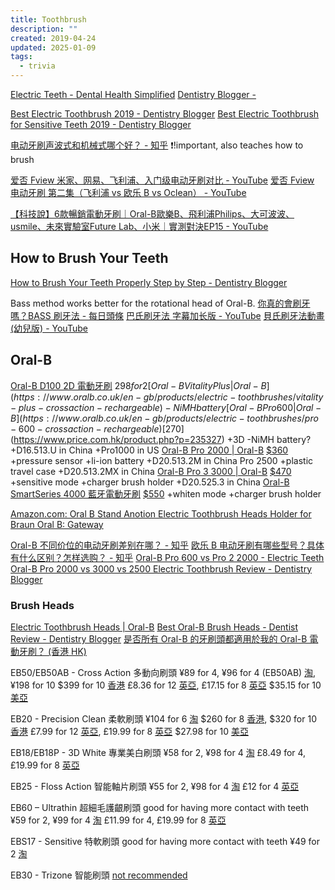 ```yaml
---
title: Toothbrush
description: ""
created: 2019-04-24
updated: 2025-01-09
tags:
  - trivia
---
```


[Electric Teeth - Dental Health Simplified](https://www.electricteeth.co.uk/)
[Dentistry Blogger -](https://www.dentistryblogger.com/)

[Best Electric Toothbrush 2019 - Dentistry Blogger](https://www.dentistryblogger.com/best-electric-toothbrush/)
[Best Electric Toothbrush for Sensitive Teeth 2019 - Dentistry Blogger](https://www.dentistryblogger.com/best-electric-toothbrush-sensitive-teeth/)

[电动牙刷声波式和机械式哪个好？ - 知乎](https://www.zhihu.com/question/19641783) ❗!important, also teaches how to brush

[爱否 Fview 米家、网易、飞利浦、入门级电动牙刷对比 - YouTube](https://www.youtube.com/watch?v=yUAQyKjO4-I)
[爱否 Fview 电动牙刷 第二集（飞利浦 vs 欧乐 B vs Oclean） - YouTube](https://www.youtube.com/watch?v=bKlO6_Ozog8)

[【科技說】6款暢銷電動牙刷｜Oral-B歐樂B、飛利浦Philips、大可波波、usmile、未來實驗室Future Lab、小米｜實測對決EP15 - YouTube](https://www.youtube.com/watch?v=8rjfdady5OQ)

## How to Brush Your Teeth

[How to Brush Your Teeth Properly Step by Step - Dentistry Blogger](https://www.dentistryblogger.com/how-to-brush-your-teeth-properly/)

Bass method works better for the rotational head of Oral-B.
[你真的會刷牙嗎？BASS 刷牙法 - 每日頭條](https://kknews.cc/zh-hk/health/zlq95p.html)
[巴氏刷牙法 字幕加长版 - YouTube](https://www.youtube.com/watch?v=UKbBToTLNSA)
[貝氏刷牙法動畫(幼兒版) - YouTube](https://www.youtube.com/watch?v=Hm8PpwYaT5U)

## Oral-B

[Oral-B D100 2D 電動牙刷](https://www.oralb.com.hk/zh-hk/products/electric-toothbrushes/oralb-d100-electric-toothbrush) $298 for 2
[Oral-B Vitality Plus | Oral-B](https://www.oralb.co.uk/en-gb/products/electric-toothbrushes/vitality-plus-crossaction-rechargeable)-NiMH battery
[Oral-B Pro 600 | Oral-B](https://www.oralb.co.uk/en-gb/products/electric-toothbrushes/pro-600-crossaction-rechargeable) [$270](https://www.price.com.hk/product.php?p=235327) +3D -NiMH battery? +D16.513.U in China +Pro1000 in US
[Oral-B Pro 2000 | Oral-B](https://www.oralb.co.uk/en-gb/products/electric-toothbrushes/pro-2000-crossaction-rechargeable) [\$360](https://www.price.com.hk/product.php?p=312355) +pressure sensor +li-ion battery +D20.513.2M in China
Pro 2500 +plastic travel case +D20.513.2MX in China
[Oral-B Pro 3 3000 | Oral-B](https://www.oralb.co.uk/en-gb/products/electric-toothbrushes/pro-3000-crossaction-rechargeable) [\$470](https://www.price.com.hk/product.php?p=242697) +sensitive mode +charger brush holder +D20.525.3 in China
[Oral-B SmartSeries 4000 藍牙電動牙刷](https://www.oralb.com.hk/zh-hk/products/electric-toothbrushes/oral-b-smartseries-4000-whitening-electric-toothbrush) [\$550](https://www.price.com.hk/product.php?p=206468) +whiten mode +charger brush holder

[Amazon.com: Oral B Stand Anotion Electric Toothbrush Heads Holder for Braun Oral B: Gateway](https://www.amazon.com/dp/B071DJ8WWL)

[Oral-B 不同价位的电动牙刷差别在哪？ - 知乎](https://www.zhihu.com/question/26541917)
[欧乐 B 电动牙刷有哪些型号？具体有什么区别？怎样选购？ - 知乎](https://www.zhihu.com/question/21606827)
[Oral-B Pro 600 vs Pro 2 2000 - Electric Teeth](https://www.electricteeth.co.uk/oral-b-pro-600-vs-pro-2-2000/)
[Oral-B Pro 2000 vs 3000 vs 2500 Electric Toothbrush Review - Dentistry Blogger](https://www.dentistryblogger.com/oral-b-pro-2000-vs-3000/)

### Brush Heads

[Electric Toothbrush Heads | Oral-B](https://oralb.com/en-us/products/compare/replacement-brush-heads)
[Best Oral-B Brush Heads - Dentist Review - Dentistry Blogger](https://www.dentistryblogger.com/oral-b-brush-heads/)
[是否所有 Oral-B 的牙刷頭都適用於我的 Oral-B 電動牙刷？ (香港 HK)](https://pgconsumersupport.secure.force.com/ContactUs/articles/zh_TW/FAQ/%E6%98%AF%E5%90%A6%E6%89%80%E6%9C%89Oral-B%E7%9A%84%E7%89%99%E5%88%B7%E9%A0%AD%E9%83%BD%E9%81%A9%E7%94%A8%E6%96%BC%E6%88%91%E7%9A%84Oral-B%E9%9B%BB%E5%8B%95%E7%89%99%E5%88%B7-%E9%A6%99%E6%B8%AF-HK?l=zh_TW&Brand=Oral-B&Language=Chinese-T&Country=Hong+Kong&fs=Search&pn=1)

EB50/EB50AB - Cross Action 多動向刷頭
¥89 for 4, ¥96 for 4 (EB50AB) [淘](https://item.taobao.com/item.htm?id=45301113940), ¥198 for 10
$399 for 10 [香港](https://www.price.com.hk/product.php?p=390426)
£8.36 for 12 [英亞](https://www.amazon.co.uk/dp/B01K9RBRBE), £17.15 for 8 [英亞](https://www.amazon.co.uk/dp/B077B5GCF8)
$35.15 for 10 [美亞](https://www.amazon.com/dp/B01DOZRZHI)

EB20 - Precision Clean 柔軟刷頭
¥104 for 6 [淘](https://item.taobao.com/item.htm?id=45301113940)
$260 for 8 [香港](https://www.price.com.hk/product.php?p=352253), $320 for 10 [香港](https://www.price.com.hk/product.php?p=295887)
£7.99 for 12 [英亞](https://www.amazon.co.uk/dp/B07GGVNM3M/), £19.99 for 8 [英亞](https://www.amazon.co.uk/dp/B003U9V7NM/)
\$27.98 for 10 [美亞](https://www.amazon.com/dp/B01DOZRZHI)

EB18/EB18P - 3D White 專業美白刷頭
¥58 for 2, ¥98 for 4 [淘](https://item.taobao.com/item.htm?id=45301113940)
£8.49 for 4, £19.99 for 8 [英亞](https://www.amazon.co.uk/dp/B003U9V7P0/)

EB25 - Floss Action 智能軸片刷頭
¥55 for 2, ¥98 for 4 [淘](https://item.taobao.com/item.htm?id=45301113940)
£12 for 4 [英亞](https://www.amazon.co.uk/dp/B003U9V7PK/)

EB60 – Ultrathin 超細毛護齦刷頭 good for having more contact with teeth
¥59 for 2, ¥99 for 4 [淘](https://item.taobao.com/item.htm?id=557614185069)
£11.99 for 4, £19.99 for 8 [英亞](https://www.amazon.co.uk/dp/B072DTPD1X/)

EBS17 - Sensitive 特軟刷頭 good for having more contact with teeth
¥49 for 2 [淘](https://item.taobao.com/item.htm?id=45488132444)

EB30 - Trizone 智能刷頭 [not recommended](https://www.dentistryblogger.com/oral-b-trizone-pro/)
